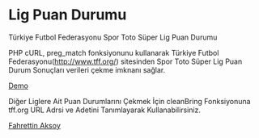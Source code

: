 # Lig Puan Durumu
Türkiye Futbol Federasyonu Spor Toto Süper Lig Puan Durumu

PHP cURL, preg_match fonksiyonunu kullanarak Türkiye Futbol Federasyonu(http://www.tff.org/) sitesinden Spor Toto Süper Lig Puan Durum Sonuçları verileri çekme imknanı sağlar.

[Demo](http://www.fahrettinaksoy.com.tr/demo/tff-lig-puan-durumu/)

Diğer Liglere Ait Puan Durumlarını Çekmek İçin cleanBring Fonksiyonuna tff.org URL Adrsi ve Adetini Tanımlayarak Kullanabilirsiniz.

[Fahrettin Aksoy](http://www.fahrettinaksoy.com.tr/blog/lig-puan-durum-botu-yapimi/)
